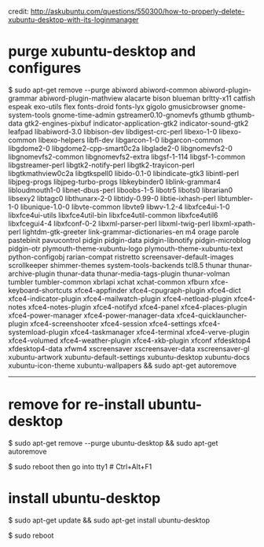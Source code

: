 
credit:
http://askubuntu.com/questions/550300/how-to-properly-delete-xubuntu-desktop-with-its-loginmanager

# purge xubuntu-desktop and configures
$ sudo apt-get remove --purge abiword abiword-common abiword-plugin-grammar abiword-plugin-mathview alacarte bison blueman brltty-x11 catfish espeak exo-utils flex fonts-droid fonts-lyx gigolo gmusicbrowser gnome-system-tools gnome-time-admin gstreamer0.10-gnomevfs gthumb gthumb-data gtk2-engines-pixbuf indicator-application-gtk2 indicator-sound-gtk2 leafpad libabiword-3.0 libbison-dev libdigest-crc-perl libexo-1-0 libexo-common libexo-helpers libfl-dev libgarcon-1-0 libgarcon-common libgdome2-0 libgdome2-cpp-smart0c2a libglade2-0 libgnomevfs2-0 libgnomevfs2-common libgnomevfs2-extra libgsf-1-114 libgsf-1-common libgstreamer-perl libgtk2-notify-perl libgtk2-trayicon-perl libgtkmathview0c2a libgtkspell0 libido-0.1-0 libindicate-gtk3 libintl-perl libjpeg-progs libjpeg-turbo-progs libkeybinder0 liblink-grammar4 libloudmouth1-0 libnet-dbus-perl liboobs-1-5 libotr5 libots0 librarian0 libsexy2 libtagc0 libthunarx-2-0 libtidy-0.99-0 libtie-ixhash-perl libtumbler-1-0 libunique-1.0-0 libvte-common libvte9 libwv-1.2-4 libxfce4ui-1-0 libxfce4ui-utils libxfce4util-bin libxfce4util-common libxfce4util6 libxfcegui4-4 libxfconf-0-2 libxml-parser-perl libxml-twig-perl libxml-xpath-perl lightdm-gtk-greeter link-grammar-dictionaries-en m4 orage parole pastebinit pavucontrol pidgin pidgin-data pidgin-libnotify pidgin-microblog pidgin-otr plymouth-theme-xubuntu-logo plymouth-theme-xubuntu-text python-configobj rarian-compat ristretto screensaver-default-images scrollkeeper shimmer-themes system-tools-backends tcl8.5 thunar thunar-archive-plugin thunar-data thunar-media-tags-plugin thunar-volman tumbler tumbler-common xbrlapi xchat xchat-common xfburn xfce-keyboard-shortcuts xfce4-appfinder xfce4-cpugraph-plugin xfce4-dict xfce4-indicator-plugin xfce4-mailwatch-plugin xfce4-netload-plugin xfce4-notes xfce4-notes-plugin xfce4-notifyd xfce4-panel xfce4-places-plugin xfce4-power-manager xfce4-power-manager-data xfce4-quicklauncher-plugin xfce4-screenshooter xfce4-session xfce4-settings xfce4-systemload-plugin xfce4-taskmanager xfce4-terminal xfce4-verve-plugin xfce4-volumed xfce4-weather-plugin xfce4-xkb-plugin xfconf xfdesktop4 xfdesktop4-data xfwm4 xscreensaver xscreensaver-data xscreensaver-gl xubuntu-artwork xubuntu-default-settings xubuntu-desktop xubuntu-docs xubuntu-icon-theme xubuntu-wallpapers && sudo apt-get autoremove

-----------
# remove for re-install ubuntu-desktop
$ sudo apt-get remove --purge ubuntu-desktop && sudo apt-get autoremove

$ sudo reboot
then go into tty1   # Ctrl+Alt+F1

# install ubuntu-desktop
$ sudo apt-get update && sudo apt-get install ubuntu-desktop

$ sudo reboot
